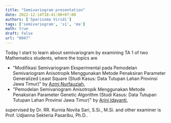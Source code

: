 ```yaml
---
title: "Semivariogram presentation"
date: 2022-12-14T18:41:00+07:00
authors: ['Sparisoma Viridi']
tags: ['semivariogram', 's1', 'ma']
math: true
draft: false
url: "0047"
---
```


Today I start to learn about semivariogram by examining TA 1 of two Mathematics students, where the topics are
+ "Modifikasi Semivariogram Eksperimental pada Pemodelan Semivariogram Anisotropik Menggunakan Metode Penaksiran Parameter Generalized Least Square (Studi Kasus: Data Tutupan Lahan Provinsi Jawa Timur)" by [Azmi Nurfauziah](https://www.flickr.com/photos/195637519@N06/52562385431/),
+ "Pemodelan Semivariogram Anisotropik Menggunakan Metode Penaksiran Parameter Genetic Algorithm (Studi Kasus: Data Tutupan Tutupan Lahan Provinsi Jawa Timur)" by [Arini Idayanti](https://www.flickr.com/photos/195637519@N06/52562742115/),

supervised by Dr. RR. Kurnia Novita Sari, S.Si., M.Si. and other examiner is Prof. Udjianna Sekteria Pasaribu, Ph.D..
